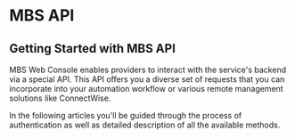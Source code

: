 # MBS API

## Getting Started with MBS API

MBS Web Console enables providers to interact with the service's backend via a special API. This API offers you a diverse set of requests that you can incorporate into your automation workflow or various remote management solutions like ConnectWise.

In the following articles you'll be guided through the process of authentication as well as detailed description of all the available methods.

